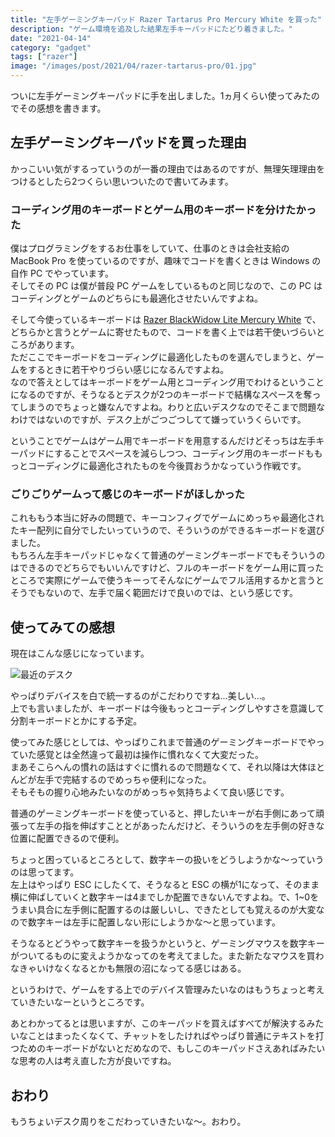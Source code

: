 ```yaml
---
title: "左手ゲーミングキーパッド Razer Tartarus Pro Mercury White を買った"
description: "ゲーム環境を追及した結果左手キーパッドにたどり着きました。"
date: "2021-04-14"
category: "gadget"
tags: ["razer"]
image: "/images/post/2021/04/razer-tartarus-pro/01.jpg"
---
```


ついに左手ゲーミングキーパッドに手を出しました。1ヵ月くらい使ってみたのでその感想を書きます。

## 左手ゲーミングキーパッドを買った理由

かっこいい気がするっていうのが一番の理由ではあるのですが、無理矢理理由をつけるとしたら2つくらい思いついたので書いてみます。

### コーディング用のキーボードとゲーム用のキーボードを分けたかった

僕はプログラミングをするお仕事をしていて、仕事のときは会社支給の MacBook Pro を使っているのですが、趣味でコードを書くときは Windows の自作 PC でやっています。  
そしてその PC は僕が普段 PC ゲームをしているものと同じなので、この PC はコーディングとゲームのどちらにも最適化させたいんですよね。

そして今使っているキーボードは [Razer BlackWidow Lite Mercury White](https://www2.razer.com/jp-jp/gaming-keyboards-keypads/razer-blackwidow-lite) で、どちらかと言うとゲームに寄せたもので、コードを書く上では若干使いづらいところがあります。  
ただここでキーボードをコーディングに最適化したものを選んでしまうと、ゲームをするときに若干やりづらい感じになるんですよね。  
なので答えとしてはキーボードをゲーム用とコーディング用でわけるということになるのですが、そうなるとデスクが2つのキーボードで結構なスペースを奪ってしまうのでちょっと嫌なんですよね。わりと広いデスクなのでそこまで問題なわけではないのですが、デスク上がごつごつしてて嫌っていうくらいです。

ということでゲームはゲーム用でキーボードを用意するんだけどそっちは左手キーパッドにすることでスペースを減らしつつ、コーディング用のキーボードももっとコーディングに最適化されたものを今後買おうかなっていう作戦です。

### ごりごりゲームって感じのキーボードがほしかった

これももう本当に好みの問題で、キーコンフィグでゲームにめっちゃ最適化されたキー配列に自分でしたいっていうので、そういうのができるキーボードを選びました。  
もちろん左手キーパッドじゃなくて普通のゲーミングキーボードでもそういうのはできるのでどちらでもいいんですけど、フルのキーボードをゲーム用に買ったところで実際にゲームで使うキーってそんなにゲームでフル活用するかと言うとそうでもないので、左手で届く範囲だけで良いのでは、という感じです。

## 使ってみての感想

現在はこんな感じになっています。

![最近のデスク](/images/post/2021/04/razer-tartarus-pro/02.jpg "最近のデスク")

やっぱりデバイスを白で統一するのがこだわりですね…美しい…。  
上でも言いましたが、キーボードは今後もっとコーディングしやすさを意識して分割キーボードとかにする予定。

使ってみた感じとしては、やっぱりこれまで普通のゲーミングキーボードでやっていた感覚とは全然違って最初は操作に慣れなくて大変だった。  
まあそこらへんの慣れの話はすぐに慣れるので問題なくて、それ以降は大体ほとんどが左手で完結するのでめっちゃ便利になった。  
そもそもの握り心地みたいなのがめっちゃ気持ちよくて良い感じです。

普通のゲーミングキーボードを使っていると、押したいキーが右手側にあって頑張って左手の指を伸ばすこととがあったんだけど、そういうのを左手側の好きな位置に配置できるので便利。

ちょっと困っているところとして、数字キーの扱いをどうしようかな～っていうのは思ってます。  
左上はやっぱり ESC にしたくて、そうなると ESC の横が1になって、そのまま横に伸ばしていくと数字キーは4までしか配置できないんですよね。で、1~0をうまい具合に左手側に配置するのは厳しいし、できたとしても覚えるのが大変なので数字キーは左手に配置しない形にしようかな～と思っています。

そうなるとどうやって数字キーを扱うかというと、ゲーミングマウスを数字キーがついてるものに変えようかなってのを考えてました。また新たなマウスを買わなきゃいけなくなるとかも無限の沼になってる感じはある。

というわけで、ゲームをする上でのデバイス管理みたいなのはもうちょっと考えていきたいなーというところです。

あとわかってるとは思いますが、このキーパッドを買えばすべてが解決するみたいなことはまったくなくて、チャットをしたければやっぱり普通にテキストを打つためのキーボードがないとだめなので、もしこのキーパッドさえあればみたいな思考の人は考え直した方が良いですね。

## おわり

もうちょいデスク周りをこだわっていきたいな～。おわり。
